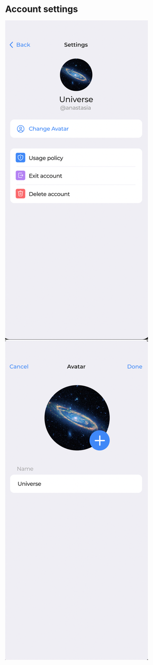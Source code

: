# Account settings

![](../../.gitbook/assets/telegram-cloud-document-2-5201971110815475162.jpg)![](../../.gitbook/assets/telegram-cloud-document-2-5201971110815475163.jpg)
